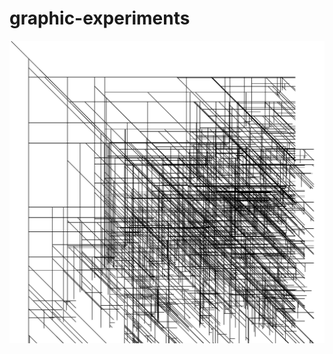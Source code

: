 # graphic-experiments


![](https://raw.githubusercontent.com/noxan/graphic-experiments/master/screenshots/Screen%20Shot%202017-04-05%20at%2023.17.51.png)
